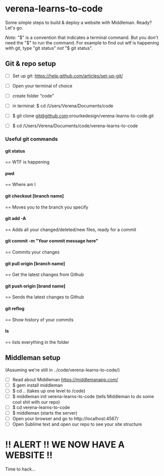 # verena-learns-to-code

Some simple steps to build & deploy a website with Middleman. Ready? Let's go.

*Note:* "$" is a convention that indicates a terminal command. But you don't need the "$"  to run the command. For example to find out wtf is happening with git, type "git status" *not* "$ git status".

## Git & repo setup
- [ ] Set up git: https://help.github.com/articles/set-up-git/
- [ ] Open your terminal of choice
- [ ] create folder “code”
- [ ] in terminal: $ cd /Users/Verena/Documents/code
- [ ] $ git clone git@github.com:orourkedesign/verena-learns-to-code.git
- [ ] $ cd /Users/Verena/Documents/code/verena-learns-to-code


### Useful git commands

#### git status
== WTF is happening

#### pwd
== Where am I

#### git checkout [branch name]
== Moves you to the branch you specify

#### git add -A
== Adds all your changed/deleted/new files, ready for a commit

#### git commit -m "Your commit message here"
== Commits your changes

#### git pull origin [branch name]
== Get the latest changes from Github

#### git push origin [brand name]
== Sends the latest changes to Github

#### git reflog
== Show history of your commits

#### ls
== lists everything in the folder

## Middleman setup
(Assuming we're still in ../code/verena-learns-to-code/)
- [ ] Read about Middleman https://middlemanapp.com/
- [ ] $ gem install middleman
- [ ] $ cd .. (takes up one level to /code)
- [ ] $ middleman init verena-learns-to-code (tells Middleman to do some cool shit with our repo)
- [ ] $ cd verena-learns-to-code
- [ ] $ middleman (starts the server)
- [ ] Open your browser and go to http://localhost:4567/
- [ ] Open Sublime text and open our repo to see your site structure

# !! ALERT !! WE NOW HAVE A WEBSITE !!

Time to hack...
